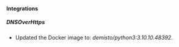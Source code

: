 #### Integrations
##### DNSOverHttps
- Updated the Docker image to: *demisto/python3:3.10.10.48392*.
